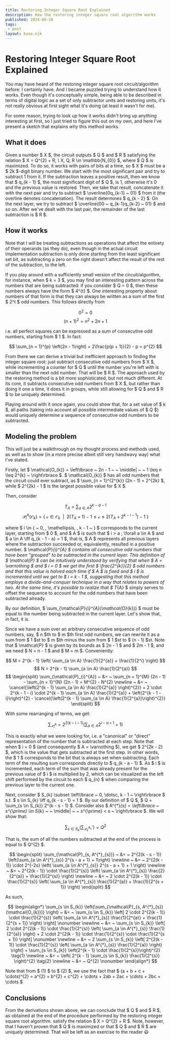 ```yaml
---
title: Restoring Integer Square Root Explained
description: How the restoring integer square root algorithm works
published: 2024-06-16
tags:
 - post
layout: base.njk
---
```


# Restoring Integer Square Root Explained


You may have heard of the restoring integer square root circuit/algorithm before:
I certainly have. And I became puzzled trying to understand how it works.
Even though it's conceptually simple, being able to be described in terms of 
digital logic as a set of only subtractor units and restoring units, 
it's not really obvious at first sight what it's doing (at least it wasn't for me). 

For some reason, trying to look up how it works didn't bring up anything interesting
at first, so I just tried to figure this out on my own, and here I've present a
sketch that explains *why* this method works.

## What it does

Given a number $ X $, the circuit outputs $ Q $ and $ R $ satisfying the
relation $ X = Q^{2} + R, \  X, Q, R \in \mathbb{N_{0}} $, where $ Q $ is
maximized. To do so, it works with pairs of bits at a time, so $ X $ must
be a $ 2k $-digit binary number. We start with the most significant pair
and try to subtract 1 from it. If the subtraction leaves a positive result,
then we know that $ q_{k - 1} $, the most significant digit of $ Q $, is 1,
otherwise it's 0 and the previous value is restored. Then, we take that
result, concatenate it with the next pair and try to subtract
$ \overline{0q_{k-1} ~ 01} $ from it (the overline denotes concatenation). 
The result determines $ q_{k - 2} $. On the next layer, we try to subtract 
$ \overline{00 ~ q_{k-1}q_{k-2} ~ 01} $ and so on. 
After we've dealt with the last pair, the remainder of the last
subtraction is $ R $.

## How it works

Note that I will be treating subtractions as operations that affect the
entirety of their operands (as they do), even though in the actual circuit
implementation subtraction is only done starting from the least significant
set bit, as subtracting a zero on the right doesn't affect the result of the 
rest of the subtraction, to the left. 

If you play around with a sufficiently small version of the circuit/algorithm, 
for instance, when $ k = 3 $, you may find an interesting pattern across the
numbers that are being subtracted: if you consider $ Q = 0 $, then these
numbers always have the form $ 4^{t} $. One interesting property about
numbers of that form is that they can always be written as a sum of the
first $ 2^t $ odd numbers. This follows directly from

$$
0^2 = 0
$$
$$
(n + 1)^2 = n^2 + 2n +  1
$$

i.e. all perfect squares can be expressed as a sum of consecutive odd numbers,
starting from $ 1 $. In fact:

$$
\sum_{n = 1}^{p} \left(2n - 1\right) = 2\frac{p(p + 1)}{2} - p = p^{2}
$$

From there we can derive a trivial but inefficient approach to finding the
integer square root: just subtract consecutive odd numbers from $ X $, while
incrementing a counter for $ Q $ until the number you're left with is smaller
than the next odd number. That will be $ R $. The approach used by the
restoring method is a bit more sophisticated, but not much different. At its
core, it subtracts consecutive odd numbers from $ X $, but rather than
doing it one a time, it does it in groups, while still allowing for $ Q $
and $ R $ to be uniquely determined.

Playing around with it once again, you could show that, for a set
value of $ k $, all paths (taking into account all possible intermediate
values of $ Q $) would uniquely determine a sequence of consecutive odd
numbers to be subtracted.

## Modeling the problem

This will just be a walkthrough on my thought process and methods used, as well
as to show (in a more precise albeit still very handwavy way) what I've stated.

Firstly, let
$ \mathcal{O_{k}} = \left\lbrace ~ 2n - 1 ~ ~ \middle| ~ ~ 1 \leq n \leq 2^{k} ~ \right\rbrace $.
$ \mathcal{O_{k}} $ has all odd numbers that the circuit could ever subtract, as
$ \sum_{n = 1}^{2^{k}} (2n - 1) = 2^{2k} $, while $ 2^{2k} - 1 $ is the largest possible
value for $ X $.

Then, consider

$$
T_{A} = \sum_{a \in A} 2^{k - a - 1}
$$
$$
\mathcal{P}_{i}^{A}(\mathcal{O}_{k}) = \left\lbrace ~ \mathcal{o} \in \mathcal{O}_{k} ~ ~ \middle| ~ ~ 2\left(T_{A} + 1 \right) - 1 \leq \mathcal{o} \leq 2\left(T_{A} + 2^{k - i - 1} \right) - 1 ~ \right\rbrace
$$

where $ i \in \{ ~ 0, \, \mathellipsis, \, k - 1 ~ \} $ corresponds to the current
layer, starting from $ 0 $, and $ A $ is such that $ i > a \; \forall a \in A $
and $ a \in A \iff q_{k - 1 - a} = 1 $, that is, $ A $ represents all
previous layers where the subtraction succeeded or, equivalently, resulted in a
positive number. $ \mathcal{P}_{i}^{A} $ contains all consecutive odd numbers
that have been "grouped" to be subtracted in the current layer. This definition
of $ \mathcal{P} $ can be intuitively understood by verifying that when
$ A = \varnothing $ and $ i = 0 $ we get the first $ \frac{2^{k}}{2} $ odd
numbers and that this value is halved each time if $ A $ is fixed and $ i $
is incremented until we get to $ i = k - 1 $, suggesting that this method employs
a divide-and-conquer technique in a way that relates to powers of two. At the
same time, it's possible to realize that $ T_{A} $ simply serves to offset the
sequence to account for the odd numbers that have been subtracted already.

By our definition, $ \sum_{\mathcal{P}_{i}^{A}(\mathcal{O}_{k})} $ must be equal
to the number being subtracted in the current layer. Let's show that, in fact, it is.

Since we have a sum over an arbitrary consecutive sequence of odd numbers, say,
$ n $th to $ m $th first odd numbers, we can rewrite it as a sum from $ 1 $st
to $ m $th minus the sum from $ 1 $st to $ (n - 1) $st. Note that $ \mathcal{P} $
is given by its bounds as $ 2n - 1 $ and $ 2m - 1 $, and we need $ N = n - 1 $ and
$ M = m $. Conveniently:

$$
M = 2^{k - 1} \left( \sum_{a \in A} \frac{1}{2^{a}} + \frac{1}{2^i} \right)
$$
$$
N = 2^{k - 1} \sum_{a \in A} \frac{1}{2^{a}}
$$
$$
\begin{split}
 \sum_{\mathcal{P}_{i}^{A}}
 ~ &= ~
 \sum_{n = 1}^{M} (2n - 1)  - \sum_{n = 1}^{N} (2n - 1) = M^{2} - N^{2}
 \newline
 ~ &= ~
 \cancel{\left(2^{k - 1} \sum_{a \in A} \frac{1}{2^{a}} \right)^{2}} +
 2 \cdot 2^{k - 1 - i} \cdot 2^{k - 1} \sum_{a \in A} \frac{1}{2^{a}} +
 \left(2^{k - 1 - i}\right)^{2} -
 \cancel{\left(2^{k - 1} \sum_{a \in A} \frac{1}{2^{a}}\right)^{2}}
\end{split}
$$

With some rearranging of terms, we get:

$$
\sum_{\mathcal{P}_{i}^{A}} = 2^{2(k - i - 1)} \left(\sum_{a \in A} 2^{i - a + 1} + 1\right)
$$

This is exactly what we were looking for, i.e. a "canonical" or "direct"
representation of the number that is subtracted at each step.
Note that when $ i = 0 $ (and consequently $ A = \varnothing $), we get
$ 2^{2k - 2} $, which is the value that gets subtracted at the first step. In
other words, the $ 1 $ corresponds to the bit that is always set when
subtracting.
Each term of the resulting sum corresponds directly to $ q_{k - a - 1} $.
As $ i $ is incremented, each term of the sum that was already present for
the previous value of $ i $ is multiplied by 2, which can be visualized as the
left shift performed by the circuit to each $ q_{n} $ when comparing
the previous layer to the current one.

Next, consider $ S_{k} \subset \left\lbrace ~ 0, \dotsc, k - 1 ~ \right\rbrace $
s.t. $ s \in S_{k} \iff q_{k - s - 1} = 1 $. By our definition of $ Q $,
$ Q = \sum_{s \in S_{k}} 2^{k - s - 1} $. Consider also
$ A^{*}_{s} = \left\lbrace ~ s^{\prime} \in S_{k} ~ ~ \middle| ~ ~ s^{\prime} < s ~ \right\rbrace $.
We will show that:

$$
\sum_{s \in S_{k}} \left(\sum_{\mathcal{P}_{s}^{A^{*}_{s}}} \right)  = Q^{2} 
$$

That is, the sum of all the numbers subtracted at the end of the process is equal to $ Q^{2} $.

$$
\begin{split}
 \sum_{\mathcal{P}_{s, A^{*}_{s}}}
 ~ &= ~
 2^{2(k - s - 1)} \left(\sum_{a \in A^{*}_{s}} 2^{s - a + 1} + 1\right)
 \newline
 ~ &= ~
 2^{2(k - 1)} \cdot 2^{-2s} \left( \sum_{a \in A^{*}_{s}} 2^{s - a + 1} + 1 \right)
 \newline
 ~ &= ~
 2^{2(k - 1)} \cdot \frac{1}{2^{s}} \left( \sum_{a \in A^{*}_{s}} \frac{2}{2^{a}} + \frac{1}{2^{s}} \right)
 \newline
 ~ &= ~
 2 \cdot 2^{2(k - 1)} \cdot \frac{1}{2^{s}} \left( \sum_{a \in A^{*}_{s}} \frac{1}{2^{a}} + \frac{1}{2^{s + 1}} \right)
\end{split}
$$

As such,

$$
\begin{align*}
 \sum_{s \in S_{k}} \left(\sum_{\mathcal{P}_{s, A^{*}_{s}}(\mathcal{O_{k}})} \right)
 ~ &= ~
 \sum_{s \in S_{k}} \left[ 2 \cdot 2^{2(k - 1)} \cdot \frac{1}{2^{s}} \left( \sum_{a \in A^{*}_{s}} \frac{1}{2^{a}} + \frac{1}{2^{s + 1}} \right) \right] \nonumber
 \newline
 ~ &= ~
 \sum_{s \in S_{k}} \left[ 2 \cdot 2^{2(k - 1)} \cdot \frac{1}{2^{s}} \left( \sum_{a \in A^{*}_{s}} \frac{1}{2^{a}} \right) + 2 \cdot 2^{2(k - 1)} \cdot \frac{1}{2^{s}} \cdot \frac{1}{2^{s + 1}} \right] \nonumber
 \newline
 ~ &= ~
 2 \sum_{s \in S_{k}} \left[ 2^{2(k - 1)} \cdot \frac{1}{2^{s}} \left( \sum_{a \in A^{*}_{s}} \frac{1}{2^{a}} \right) \right] + \sum_{s \in S_{k}} \left(2^{k - 1} \cdot \frac{1}{2^{s}}\right)^{2} \tag{1}
 \newline
 ~ &= ~
 \left( 2^{k - 1} \sum_{s \in S_{k}} \frac{1}{2^{s}} \right)^{2} \tag{2}
 \newline
 ~ &= ~
 Q^{2} \nonumber
\end{align*}
$$

Note that from $ (1) $ to $ (2) $, we use the fact that
$ (a + b + c + \cdots)^{2} = a^{2} + b^{2} + c^{2} + \cdots + 2ab + 2ac + \cdots + 2bc + \cdots $

## Conclusions

From the derivations shown above, we can conclude that $ Q $ and $ R $, as
obtained at the end of the procedure performed by the restoring integer square
root algorithm. satisfy the relation $ X = Q^{2} + R $. Note, however, that I
haven't proven that $ Q $ is maximized or that $ Q $ and $ R $ are uniquely
determined. That will be left as an exercise to the reader 😃

